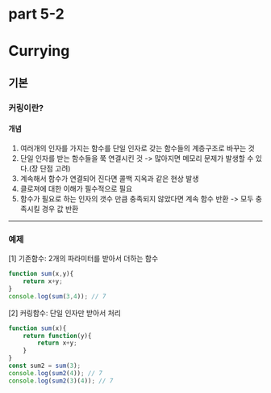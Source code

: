 # part 5-2

# Currying
## 기본
### 커링이란?

#### 개념 
1. 여러개의 인자를 가지는 함수를 단일 인자로 갖는 함수들의 계층구조로 바꾸는 것
2. 단일 인자를 받는 함수들을 쭉 연결시킨 것  -> 많아지면 메모리 문제가 발생할 수 있다.(장 단점 고려)
3. 계속해서 함수가 연결되어 진다면 콜백 지옥과 같은 현상 발생
4. 클로져에 대한 이해가 필수적으로 필요
5. 함수가 필요로 하는 인자의 갯수 만큼 충족되지 않았다면 계속 함수 반환 -> 모두 충족시킬 경우 값 반환

---
### 예제

[1] 기존함수: 2개의 파라미터를 받아서 더하는 함수
```js
function sum(x,y){
    return x+y;
}
console.log(sum(3,4)); // 7
```
[2] 커링함수: 단일 인자만 받아서 처리
```js
function sum(x){
    return function(y){
        return x+y;
    }
}
const sum2 = sum(3);
console.log(sum2(4)); // 7
console.log(sum2(3)(4)); // 7
```